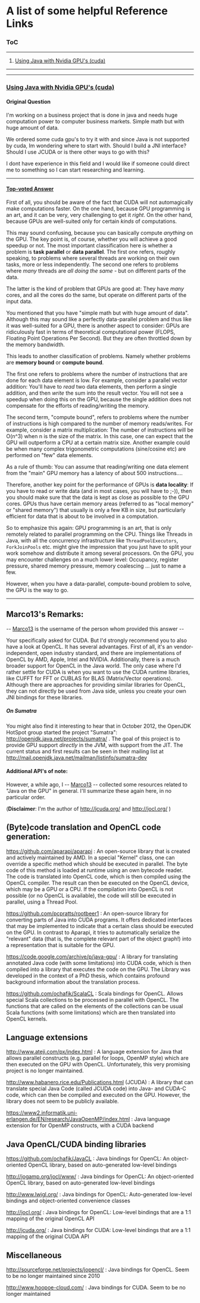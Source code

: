 A list of some helpful Reference Links
===

### ToC
---

1. [Using Java with Nvidia GPU's (cuda)](#using-java-with-nvidia-gpus-cuda)


---
---
### [Using Java with Nvidia GPU's (cuda)](https://stackoverflow.com/a/22868938/7412747)

#### Original Question

I'm working on a business project that is done in java and needs huge computation power to computer business markets. Simple math but with huge amount of data.

We ordered some cuda gpu's to try it with and since Java is not supported by cuda, Im wondering where to start with. Should I build a JNI interface? Should I use JCUDA or is there other ways to go with this?

I dont have experience in this field and I would like if someone could direct me to something so I can start researching and learning.

---
#### [Top-voted Answer](https://stackoverflow.com/users/3182664/marco13)

First of all, you should be aware of the fact that CUDA will not automagically make computations faster. On the one hand, because GPU programming is an art, and it can be very, very challenging to get it *right*. On the other hand, because GPUs are well-suited only for certain *kinds* of computations.

This may sound confusing, because you can basically compute *anything* on the GPU. The key point is, of course, whether you will achieve a good speedup or not. The most important classification here is whether a problem is **task parallel** or **data parallel**. The first one refers, roughly speaking, to problems where several threads are working on their own tasks, more or less independently. The second one refers to problems where *many* threads are *all doing the same* - but on different parts of the data. 

The latter is the kind of problem that GPUs are good at: They have *many* cores, and all the cores do the same, but operate on different parts of the input data. 

You mentioned that you have "simple math but with huge amount of data". Although this may sound like a perfectly data-parallel problem and thus like it was well-suited for a GPU, there is another aspect to consider: GPUs are ridiculously fast in terms of theoretical computational power (FLOPS, Floating Point Operations Per Second). But they are often throttled down by the memory bandwidth.

This leads to another classification of problems. Namely whether problems are **memory bound** or **compute bound**. 

The first one refers to problems where the number of instructions that are done for each data element is low. For example, consider a parallel vector addition: You'll have to *read* two data elements, then perform a single addition, and then *write* the sum into the result vector. You will not see a speedup when doing this on the GPU, because the single addition does not compensate for the efforts of reading/writing the memory. 

The second term, "compute bound", refers to problems where the number of instructions is high compared to the number of memory reads/writes. For example, consider a matrix multiplication: The number of instructions will be O(n^3) when n is the size of the matrix. In this case, one can expect that the GPU will outperform a CPU at a certain matrix size. Another example could be when many complex trigonometric computations (sine/cosine etc) are performed on "few" data elements. 

As a rule of thumb: You can assume that reading/writing one data element from the "main" GPU memory has a latency of about 500 instructions....

Therefore, another key point for the performance of GPUs is **data locality**: If you have to read or write data (and in most cases, you will have to ;-)), then you should make sure that the data is kept as close as possible to the GPU cores. GPUs thus have certain memory areas (referred to as "local memory" or "shared memory") that usually is only a few KB in size, but particularly efficient for data that is about to be involved in a computation.

So to emphasize this again: GPU programming is an art, that is only remotely related to parallel programming on the CPU. Things like Threads in Java, with all the concurrency infrastructure like `ThreadPoolExecutors`, `ForkJoinPools` etc. might give the impression that you just have to split your work somehow and distribute it among several processors. On the GPU, you may encounter challenges on a much lower level: Occupancy, register pressure, shared memory pressure, memory coalescing ... just to name a few.  

However, when you have a data-parallel, compute-bound problem to solve, the GPU is the way to go. 

---
## Marco13's Remarks:

-- [Marco13] is the username of the person whom provided this answer --

Your specifically asked for CUDA. But I'd strongly recommend you to also have a look at OpenCL. It has several advantages. First of all, it's an vendor-independent, open industry standard, and there are implementations of OpenCL by AMD, Apple, Intel and NVIDIA. Additionally, there is a much broader support for OpenCL in the Java world. The only case where I'd rather settle for CUDA is when you want to use the CUDA runtime libraries, like CUFFT for FFT or CUBLAS for BLAS (Matrix/Vector operations). Although there are approaches for providing similar libraries for OpenCL, they can not directly be used from Java side, unless you create your own JNI bindings for these libraries. 

##### On Sumatra

You might also find it interesting to hear that in October 2012, the OpenJDK HotSpot group started the project "Sumatra": http://openjdk.java.net/projects/sumatra/ . The goal of this project is to provide GPU support *directly* in the JVM, with support from the JIT. The current status and first results can be seen in their mailing list at http://mail.openjdk.java.net/mailman/listinfo/sumatra-dev 

#### Additional API's of note:

However, a while ago, I -- [Marco13] -- collected some resources related to "Java on the GPU" in general. I'll summarize these again here, in no particular order.

(**Disclaimer**: I'm the author of http://jcuda.org/ and http://jocl.org/ )


## (Byte)code translation and OpenCL code generation: ##

https://github.com/aparapi/aparapi : An open-source library that is created and actively maintained by AMD. In a special "Kernel" class, one can override a specific method which should be executed in parallel. The byte code of this method is loaded at runtime using an own bytecode reader. The code is translated into OpenCL code, which is then compiled using the OpenCL compiler. The result can then be executed on the OpenCL device, which may be a GPU or a CPU. If the compilation into OpenCL is not possible (or no OpenCL is available), the code will still be executed in parallel, using a Thread Pool.

https://github.com/pcpratts/rootbeer1 : An open-source library for converting parts of Java into CUDA programs. It offers dedicated interfaces that may be implemented to indicate that a certain class should be executed on the GPU. In contrast to Aparapi, it tries to automatically serialize the "relevant" data (that is, the complete relevant part of the object graph!) into a representation that is suitable for the GPU.

https://code.google.com/archive/p/java-gpu/ : A library for translating annotated Java code (with some limitations) into CUDA code, which is then compiled into a library that executes the code on the GPU. The Library was developed in the context of a PhD thesis, which contains profound background information about the translation process.

https://github.com/ochafik/ScalaCL : Scala bindings for OpenCL. Allows special Scala collections to be processed in parallel with OpenCL. The functions that are called on the elements of the collections can be usual Scala functions (with some limitations) which are then translated into OpenCL kernels.

## Language extensions ##

http://www.ateji.com/px/index.html : A language extension for Java that allows parallel constructs (e.g. parallel for loops, OpenMP style) which are then executed on the GPU with OpenCL. Unfortunately, this very promising project is no longer maintained. 


http://www.habanero.rice.edu/Publications.html (JCUDA) : A library that can translate special Java Code (called JCUDA code) into Java- and CUDA-C code, which can then be compiled and executed on the GPU. However, the library does not seem to be publicly available.

https://www2.informatik.uni-erlangen.de/EN/research/JavaOpenMP/index.html : Java language extension for for OpenMP constructs, with a CUDA backend

## Java OpenCL/CUDA binding libraries ##

https://github.com/ochafik/JavaCL : Java bindings for OpenCL: An object-oriented OpenCL library, based on auto-generated low-level bindings

http://jogamp.org/jocl/www/ : Java bindings for OpenCL: An object-oriented OpenCL library, based on auto-generated low-level bindings

http://www.lwjgl.org/ : Java bindings for OpenCL: Auto-generated low-level bindings and object-oriented convenience classes

http://jocl.org/ : Java bindings for OpenCL: Low-level bindings that are a 1:1 mapping of the original OpenCL API

http://jcuda.org/ : Java bindings for CUDA: Low-level bindings that are a 1:1 mapping of the original CUDA API

## Miscellaneous ##

http://sourceforge.net/projects/jopencl/ : Java bindings for OpenCL. Seem to be no longer maintained since 2010

http://www.hoopoe-cloud.com/ : Java bindings for CUDA. Seem to be no longer maintained

[Marco13]:https://stackoverflow.com/users/3182664/marco13
